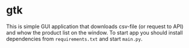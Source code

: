 # gtk
This is simple GUI application that downloads csv-file (or request to API) and whow the product list on the window.
To start app you should install dependencies from `requirements.txt` and start `main.py`.